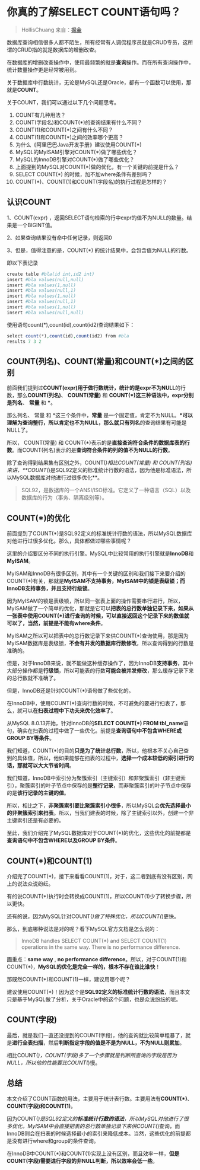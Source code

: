 # 你真的了解SELECT COUNT语句吗？

>HollisChuang
>来自：[掘金](https://juejin.im/post/5dad103a518825579a1f9aaf)

数据库查询相信很多人都不陌生，所有经常有人调侃程序员就是CRUD专员，这所谓的CRUD指的就是数据库的增删改查。

在数据库的增删改查操作中，使用最频繁的就是**查询**操作。而在所有查询操作中，统计数量操作更是经常被用到。

关于数据库中行数统计，无论是MySQL还是Oracle，都有一个函数可以使用，那就是**COUNT**。

关于COUNT，我们可以通过以下几个问题思考。

1. COUNT有几种用法？
2. COUNT(字段名)和COUNT(*)的查询结果有什么不同？
3. COUNT(1)和COUNT(*)之间有什么不同？
4. COUNT(1)和COUNT(*)之间的效率哪个更高？
5. 为什么《阿里巴巴Java开发手册》建议使用COUNT(*)
6. MySQL的MyISAM引擎对COUNT(*)做了哪些优化？
7. MySQL的InnoDB引擎对COUNT(*)做了哪些优化？
8. 上面提到的MySQL对COUNT(*)做的优化，有一个关键的前提是什么？
9. SELECT COUNT(*) 的时候，加不加where条件有差别吗？
10. COUNT(*)、COUNT(1)和COUNT(字段名)的执行过程是怎样的？

## 认识COUNT
1、COUNT(expr) ，返回SELECT语句检索的行中expr的值不为NULL的数量。结果是一个BIGINT值。

2、如果查询结果没有命中任何记录，则返回0

3、但是，值得注意的是，COUNT(*) 的统计结果中，会包含值为NULL的行数。

即以下表记录

```php
create table #bla(id int,id2 int)
insert #bla values(null,null)
insert #bla values(1,null)
insert #bla values(null,1)
insert #bla values(1,null)
insert #bla values(null,1)
insert #bla values(1,null)
insert #bla values(null,null)
```
使用语句count(*),count(id),count(id2)查询结果如下：

```php
select count(*),count(id),count(id2) from #bla
results 7 3 2
```
## COUNT(列名)、COUNT(常量)和COUNT(*)之间的区别

前面我们提到过**COUNT(expr)**用于做行数统计，统计的是expr**不为NULL**的行数，那么**COUNT(列名)**、 **COUNT(常量)** 和 **COUNT(*)**这三种语法中，expr分别是**列名**、 **常量** 和 **\***。

那么列名、 常量 和 *这三个条件中，**常量** 是一个固定值，肯定不为NULL。**\***可以理解为查询整行，所以肯定也不为NULL，那么就只有**列名**的查询结果有可能是NULL了。

所以， COUNT(常量) 和 COUNT(*)表示的是**直接查询符合条件的数据库表的行数**。而COUNT(列名)表示的是**查询符合条件的列的值不为NULL的行数**。

除了查询得到结果集有区别之外，COUNT(*)相比COUNT(常量) 和 COUNT(列名)来讲，**COUNT(*)是SQL92定义的标准统计行数的语法，因为他是标准语法，所以MySQL数据库对他进行过很多优化**。

>SQL92，是数据库的一个ANSI/ISO标准。它定义了一种语言（SQL）以及数据库的行为（事务、隔离级别等）。

## COUNT(*)的优化

前面提到了COUNT(*)是SQL92定义的标准统计行数的语法，所以MySQL数据库对他进行过很多优化。那么，具体都做过哪些事情呢？

这里的介绍要区分不同的执行引擎。MySQL中比较常用的执行引擎就是**InnoDB**和**MyISAM**。

MyISAM和InnoDB有很多区别，其中有一个关键的区别和我们接下来要介绍的COUNT(*)有关，那就是**MyISAM不支持事务，MyISAM中的锁是表级锁；而InnoDB支持事务，并且支持行级锁**。

因为MyISAM的锁是表级锁，所以同一张表上面的操作需要串行进行，所以，MyISAM做了一个简单的优化，那就是它可以**把表的总行数单独记录下来，如果从一张表中使用COUNT(*)进行查询的时候，可以直接返回这个记录下来的数值就可以了，当然，前提是不能有where条件**。

MyISAM之所以可以把表中的总行数记录下来供COUNT(*)查询使用，那是因为MyISAM数据库是表级锁，**不会有并发的数据库行数修改**，所以查询得到的行数是准确的。

但是，对于InnoDB来说，就不能做这种缓存操作了，因为InnoDB**支持事务**，其中大部分操作都是**行级锁**，所以可能表的行数**可能会被并发修改**，那么缓存记录下来的总行数就不准确了。

但是，InnoDB还是针对COUNT(*)语句做了些优化的。

在InnoDB中，使用COUNT(*)查询行数的时候，不可避免的要进行扫表了，那么，就可以**在扫表过程中下功夫来优化效率了**。

从MySQL 8.0.13开始，针对InnoDB的**SELECT COUNT(*) FROM tbl_name**语句，确实在扫表的过程中做了一些优化。前提是**查询语句中不包含WHERE或GROUP BY等条件**。

我们知道，COUNT(*)的目的**只是为了统计总行数**，所以，他根本不关心自己查到的具体值，所以，他如果能够在扫表的过程中，**选择一个成本较低的索引进行的话，那就可以大大节省时间**。

我们知道，InnoDB中索引分为聚簇索引（主键索引）和非聚簇索引（非主键索引），聚簇索引的叶子节点中保存的是**整行记录**，而非聚簇索引的叶子节点中保存的是**该行记录的主键的值**。

所以，相比之下，**非聚簇索引要比聚簇索引小很多**，所以MySQL会**优先选择最小的非聚簇索引来扫表**。所以，当我们建表的时候，除了主键索引以外，创建一个非主键索引还是有必要的。

至此，我们介绍完了MySQL数据库对于COUNT(*)的优化，这些优化的前提都是**查询语句中不包含WHERE以及GROUP BY条件**。

## COUNT(*)和COUNT(1)

介绍完了COUNT(*)，接下来看看COUNT(1)，对于，这二者到底有没有区别，网上的说法众说纷纭。

有的说COUNT(*)执行时会转换成COUNT(1)，所以COUNT(1)少了转换步骤，所以更快。

还有的说，因为MySQL针对COUNT(*)做了特殊优化，所以COUNT(*)更快。

那么，到底哪种说法是对的呢？看下MySQL官方文档是怎么说的：

>InnoDB handles SELECT COUNT(*) and SELECT COUNT(1) operations in the same way. There is no performance difference.

画重点：**same way** , **no performance difference**。所以，对于COUNT(1)和COUNT(*)，**MySQL的优化是完全一样的，根本不存在谁比谁快**！

那既然COUNT(*)和COUNT(1)一样，建议用哪个呢？

建议使用COUNT(*)！因为这个是**SQL92定义的标准统计行数的语法**，而且本文只是基于MySQL做了分析，关于Oracle中的这个问题，也是众说纷纭的呢。

## COUNT(字段)

最后，就是我们一直还没提到的COUNT(字段)，他的查询就比较简单粗暴了，就是**进行全表扫描**，然后**判断指定字段的值是不是为NULL，不为NULL则累加**。

相比COUNT(*)，COUNT(字段)多了一个步骤就是判断所查询的字段是否为NULL，所以他的性能要比COUNT(*)慢。

## 总结

本文介绍了COUNT函数的用法，主要用于统计表行数。主要用法有**COUNT(*)**、**COUNT(字段)**和**COUNT(1)**。

因为COUNT(*)是SQL92定义的**标准统计行数的语法**，所以MySQL对他进行了很多优化，MyISAM中会直接把表的总行数单独记录下来供COUNT(*)查询，而InnoDB则会在扫表的时候选择最小的索引来降低成本。当然，这些优化的前提都是没有进行where和group的条件查询。

在InnoDB中COUNT(*)和COUNT(1)实现上没有区别，而且效率一样，**但是COUNT(字段)需要进行字段的非NULL判断，所以效率会低一些**。





